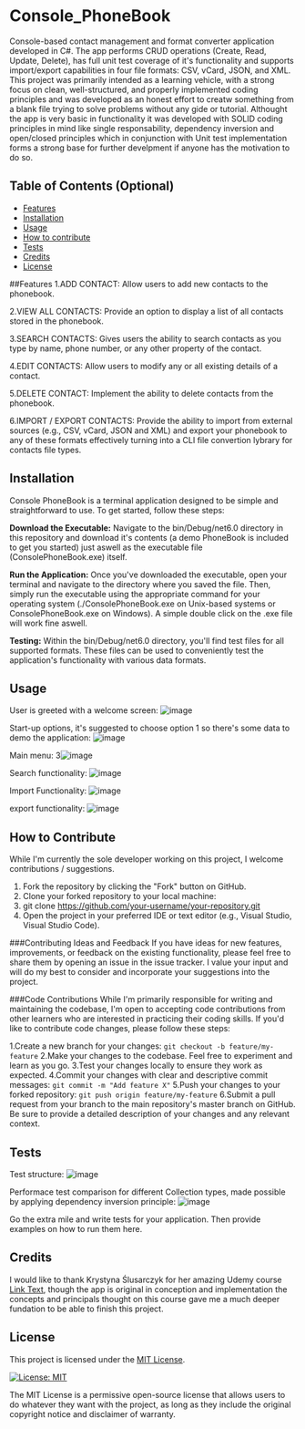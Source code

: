 # Console_PhoneBook
Console-based contact management and format converter application developed in C#. The app performs CRUD operations (Create, Read, Update, Delete), has full unit test coverage of it's functionality and supports import/export capabilities in four file formats: CSV, vCard, JSON, and XML.
This project was primarily intended as a learning vehicle, with a strong focus on clean, well-structured, and properly implemented coding principles and was developed as an honest effort to creatw something from a blank file trying to solve problems without any gide or tutorial.
Althought the app is very basic in functionality it was developed with SOLID coding principles in mind like single responsability, dependency inversion and open/closed principles which in conjunction with Unit test implementation forms a strong base for further develpment if anyone has the motivation to do so.

## Table of Contents (Optional)

- [Features](#Features)
- [Installation](#installation)
- [Usage](#usage)
- [How to contribute](#HowToContribute)
- [Tests](#tests)
- [Credits](#Credits)
- [License](#license)

##Features
1.ADD CONTACT: Allow users to add new contacts to the phonebook.

2.VIEW ALL CONTACTS: Provide an option to display a list of all contacts stored in the phonebook.

3.SEARCH CONTACTS: Gives users the ability to search contacts as you type by name, phone number, or any other property of the contact.

4.EDIT CONTACTS: Allow users to modify any or all existing details of a contact.

5.DELETE CONTACT: Implement the ability to delete contacts from the phonebook.

6.IMPORT / EXPORT CONTACTS: Provide the ability to import from external sources (e.g., CSV, vCard, JSON and XML) and export your phonebook to any of these formats effectively turning into a CLI file convertion lybrary for contacts file types.


## Installation
Console PhoneBook is a terminal application designed to be simple and straightforward to use. To get started, follow these steps:

**Download the Executable:** Navigate to the bin/Debug/net6.0 directory in this repository and download it's contents (a demo PhoneBook is included to get you started) just aswell as the executable file (ConsolePhoneBook.exe) itself.

**Run the Application:** Once you've downloaded the executable, open your terminal and navigate to the directory where you saved the file. Then, simply run the executable using the appropriate command for your operating system (./ConsolePhoneBook.exe on Unix-based systems or ConsolePhoneBook.exe on Windows). A simple double click on the .exe file will work fine aswell.

**Testing:** Within the bin/Debug/net6.0 directory, you'll find test files for all supported formats. These files can be used to conveniently test the application's functionality with various data formats.


## Usage

User is greeted with a welcome screen:
![image](https://github.com/user-attachments/assets/d0b4225f-2c79-4340-8c84-249bf7847513)

Start-up options, it's suggested to choose option 1 so there's some data to demo the application:
![image](https://github.com/user-attachments/assets/e55ea84e-68ed-4dd1-a016-a33e05fde5df)

Main menu:
3![image](https://github.com/user-attachments/assets/9410d8c1-943a-4bd9-9342-bc682f921a91)

Search functionality:
![image](https://github.com/user-attachments/assets/13420c52-2a3a-48d2-aad4-697658f827ad)

Import Functionality:
![image](https://github.com/user-attachments/assets/2099aaad-4bf5-40ff-8f17-01ddfd06eb96)

export functionality:
![image](https://github.com/user-attachments/assets/77610548-6696-48b4-9463-f27bf21e86c6)


## How to Contribute
While I'm currently the sole developer working on this project, I welcome contributions / suggestions.

1. Fork the repository by clicking the "Fork" button on GitHub.
2. Clone your forked repository to your local machine:
3. git clone https://github.com/your-username/your-repository.git
4. Open the project in your preferred IDE or text editor (e.g., Visual Studio, Visual Studio Code).

###Contributing Ideas and Feedback
If you have ideas for new features, improvements, or feedback on the existing functionality, please feel free to share them by opening an issue in the issue tracker. I value your input and will do my best to consider and incorporate your suggestions into the project.

###Code Contributions
While I'm primarily responsible for writing and maintaining the codebase, I'm open to accepting code contributions from other learners who are interested in practicing their coding skills. If you'd like to contribute code changes, please follow these steps:

1.Create a new branch for your changes:
    `git checkout -b feature/my-feature`
2.Make your changes to the codebase. Feel free to experiment and learn as you go.
3.Test your changes locally to ensure they work as expected.
4.Commit your changes with clear and descriptive commit messages:
    `git commit -m "Add feature X"`
5.Push your changes to your forked repository:
    `git push origin feature/my-feature`
6.Submit a pull request from your branch to the main repository's master branch on GitHub. Be sure to provide a detailed description of your changes and any relevant context.


## Tests

Test structure:
![image](https://github.com/user-attachments/assets/735fdba7-b8f3-4456-b86a-afb024848f05)


Performace test comparison for different Collection types, made possible by applying dependency inversion principle:
![image](https://github.com/user-attachments/assets/5f8d3cc7-cf42-4cb3-91cc-94d1fe7583f7)


Go the extra mile and write tests for your application. Then provide examples on how to run them here.

## Credits
I would like to thank Krystyna Ślusarczyk for her amazing Udemy course <a href="(https://www.udemy.com/course/ultimate-csharp-masterclass)" target="Ultimate C# Masterclass for 2024">Link Text</a>, though the app is original in conception and implementation the concepts and principals thought on this course gave me a much deeper fundation to be able to finish this project.

## License
This project is licensed under the [MIT License](LICENSE).

[![License: MIT](https://img.shields.io/badge/License-MIT-yellow.svg)](https://opensource.org/licenses/MIT)

The MIT License is a permissive open-source license that allows users to do whatever they want with the project, as long as they include the original copyright notice and disclaimer of warranty.
